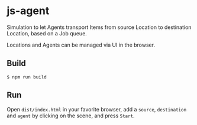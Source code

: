 # js-agent

Simulation to let Agents transport Items from source Location to destination Location, based on a Job queue.

Locations and Agents can be managed via UI in the browser.

## Build
```shell
$ npm run build
```

## Run

Open `dist/index.html` in your favorite browser, add a `source`, `destination` and `agent` by clicking on the scene, and press `Start`.
